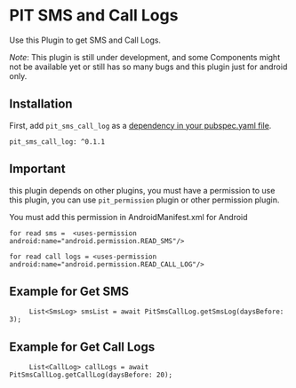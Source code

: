 # PIT SMS and Call Logs

Use this Plugin to get SMS and Call Logs.

*Note*: This plugin is still under development, and some Components might not be available yet or still has so many bugs and this plugin just for android only.

## Installation

First, add `pit_sms_call_log` as a [dependency in your pubspec.yaml file](https://flutter.io/platform-plugins/).

```
pit_sms_call_log: ^0.1.1
```

## Important

this plugin depends on other plugins, you must have a permission to use this plugin, you can use `pit_permission` plugin or other permission plugin.

You must add this permission in AndroidManifest.xml for Android

```
for read sms =  <uses-permission android:name="android.permission.READ_SMS"/>

for read call logs = <uses-permission android:name="android.permission.READ_CALL_LOG"/>
```


## Example for Get SMS
```
     List<SmsLog> smsList = await PitSmsCallLog.getSmsLog(daysBefore: 3);
```
## Example for Get Call Logs
```
     List<CallLog> callLogs = await PitSmsCallLog.getCallLog(daysBefore: 20);
```


